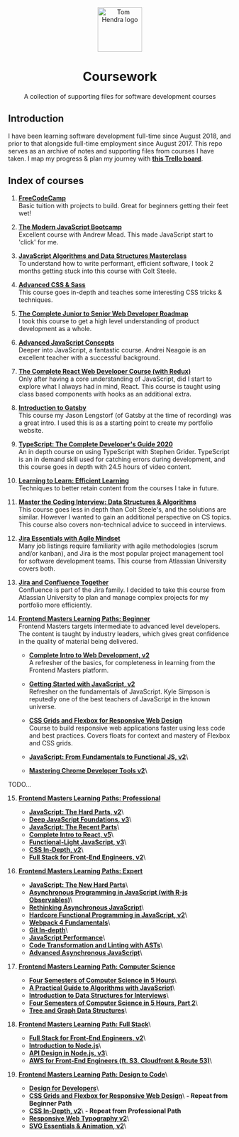 <div align=center>
<img alt="Tom Hendra logo" src="https://res.cloudinary.com/tomhendra/image/upload/v1567091669/tomhendra-logo/tomhendra-logo-round-1024.png" width="100" />
<h1>Coursework</h1>
<p>A collection of supporting files for software development courses</p>
</div>

## Introduction

I have been learning software development full-time since August 2018, and prior to that alongside full-time employment since August 2017. This repo serves as an archive of notes and supporting files from courses I have taken. I map my progress & plan my journey with **[this Trello board](https://trello.com/b/R1CVyI4S)**.

## Index of courses

1.  **[FreeCodeCamp](1-free-code-camp)**\
    Basic tuition with projects to build. Great for beginners getting their feet wet!

2.  **[The Modern JavaScript Bootcamp](2-modern-javascript-bootcamp)**\
    Excellent course with Andrew Mead. This made JavaScript start to 'click' for me.

3.  **[JavaScript Algorithms and Data Structures Masterclass](3-algorithms-and-data-structures)**\
    To understand how to write performant, efficient software, I took 2 months getting stuck into this course with Colt Steele.

4.  **[Advanced CSS & Sass](4-advanced-css-and-sass)**\
    This course goes in-depth and teaches some interesting CSS tricks & techniques.

5.  **[The Complete Junior to Senior Web Developer Roadmap](5-complete-junior-to-senior-web-developer)**\
    I took this course to get a high level understanding of product development as a whole.

6.  **[Advanced JavaScript Concepts](6-advanced-javascript-concepts)**\
    Deeper into JavaScript, a fantastic course. Andrei Neagoie is an excellent teacher with a successful background.

7.  **[The Complete React Web Developer Course (with Redux)](7-complete-react-web-developer)**\
    Only after having a core understanding of JavaScript, did I start to explore what I always had in mind, React. This course is taught using class based components with hooks as an additional extra.

8.  **[Introduction to Gatsby](8-gatsby-intro)**\
     This course my Jason Lengstorf (of Gatsby at the time of recording) was a great intro. I used this is as a starting point to create my portfolio website.

9.  **[TypeScript: The Complete Developer's Guide 2020](9-typescript-complete-developers-guide)**\
    An in depth course on using TypeScript with Stephen Grider. TypeScript is an in demand skill used for catching errors during development, and this course goes in depth with 24.5 hours of video content.

10. **[Learning to Learn: Efficient Learning](10-learning-to-learn)**\
    Techniques to better retain content from the courses I take in future.

11. **[Master the Coding Interview: Data Structures & Algorithms](11-master-the-coding-interview)**\
    This course goes less in depth than Colt Steele's, and the solutions are similar. However I wanted to gain an additional perspective on CS topics. This course also covers non-technical advice to succeed in interviews.

12. **[Jira Essentials with Agile Mindset](12-jira-essentials-with-agile-mindset)**\
    Many job listings require familiarity with agile methodologies (scrum and/or kanban), and Jira is the most popular project management tool for software development teams. This course from Atlassian University covers both.

13. **[Jira and Confluence Together](13-jira-and-confluence-together)**\
    Confluence is part of the Jira family. I decided to take this course from Atlassian University to plan and manage complex projects for my portfolio more efficiently.

14. **[Frontend Masters Learning Paths: Beginner](14-fem-beginner)**\
    Frontend Masters targets intermediate to advanced level developers. The content is taught by industry leaders, which gives great confidence in the quality of material being delivered.

    - **[Complete Intro to Web Development, v2](14-fem-beginner/1-complete-intro-to-web-development-v2)**\
      A refresher of the basics, for completeness in learning from the Frontend Masters platform.

    - **[Getting Started with JavaScript, v2](14-fem-beginner/2-getting-started-with-javascript-v2)**\
       Refresher on the fundamentals of JavaScript. Kyle Simpson is reputedly one of the best teachers of JavaScript in the known universe.

    - **[CSS Grids and Flexbox for Responsive Web Design](14-fem-beginner/3-css-grids-and-flexbox-for-responsive-web-design)**\
       Course to build responsive web applications faster using less code and best practices. Covers floats for context and mastery of Flexbox and CSS grids.

    - **[JavaScript: From Fundamentals to Functional JS, v2]()**\

    - **[Mastering Chrome Developer Tools v2]()**\

TODO...

15. **[Frontend Masters Learning Paths: Professional]()**

    - **[JavaScript: The Hard Parts, v2]()**\
    - **[Deep JavaScript Foundations, v3]()**\
    - **[JavaScript: The Recent Parts]()**\
    - **[Complete Intro to React, v5]()**\
    - **[Functional-Light JavaScript, v3]()**\
    - **[CSS In-Depth, v2]()**\
    - **[Full Stack for Front-End Engineers, v2]()**\

16. **[Frontend Masters Learning Paths: Expert]()**

    - **[JavaScript: The New Hard Parts]()**\
    - **[Asynchronous Programming in JavaScript (with R-js Observables)]()**\
    - **[Rethinking Asynchronous JavaScript]()**\
    - **[Hardcore Functional Programming in JavaScript, v2]()**\
    - **[Webpack 4 Fundamentals]()**\
    - **[Git In-depth]()**\
    - **[JavaScript Performance]()**\
    - **[Code Transformation and Linting with ASTs]()**\
    - **[Advanced Asynchronous JavaScript]()**\

17. **[Frontend Masters Learning Path: Computer Science]()**

    - **[Four Semesters of Computer Science in 5 Hours]()**\
    - **[A Practical Guide to Algorithms with JavaScript]()**\
    - **[Introduction to Data Structures for Interviews]()**\
    - **[Four Semesters of Computer Science in 5 Hours, Part 2]()**\
    - **[Tree and Graph Data Structures]()**\

18. **[Frontend Masters Learning Path: Full Stack]()**\

    - **[Full Stack for Front-End Engineers, v2]()**\
    - **[Introduction to Node.js]()**\
    - **[API Design in Node.js, v3]()**\
    - **[AWS for Front-End Engineers (ft. S3, Cloudfront & Route 53)]()**\

19. **[Frontend Masters Learning Path: Design to Code]()**\

    - **[Design for Developers]()**\
    - **[CSS Grids and Flexbox for Responsive Web Design]()**\ **- Repeat from Beginner Path**
    - **[CSS In-Depth, v2]()**\ **- Repeat from Professional Path**
    - **[Responsive Web Typography v2]()**\
    - **[SVG Essentials & Animation, v2]()**\
